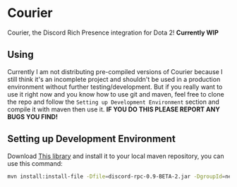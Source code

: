 Courier
=======
Courier, the Discord Rich Presence integration for Dota 2! **Currently WIP**

Using
-----
Currently I am not distributing pre-compiled versions of Courier because I still think it's an incomplete
project and shouldn't be used in a production environment without further testing/development. But if you
really want to use it right now and you know how to use git and maven, feel free to clone the repo and follow
the `Setting up Development Environment` section and compile it with maven then use it. **IF YOU DO THIS PLEASE
REPORT ANY BUGS YOU FIND!**

Setting up Development Environment
----------------------------------
Download [This library](https://github.com/Vatuu/discord-rpc/releases/download/0.9-beta.2/discord-rpc-0.9-BETA-2.jar "Discord-RPC JNA Library")
and install it to your local maven repository, you can use this command:
```Bash
mvn install:install-file -Dfile=discord-rpc-0.9-BETA-2.jar -DgroupId=net.arikia.dev -DartifactId=discord-rpc -Dversion=0.9-BETA-2 -Dpackaging=jar
```
